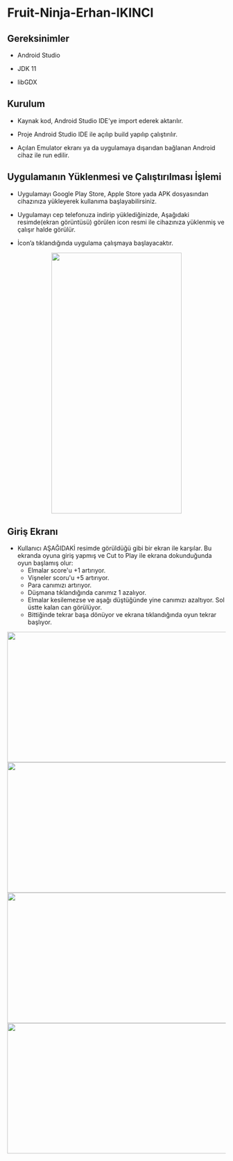 # Fruit-Ninja-Erhan-IKINCI

## Gereksinimler
   - Android Studio
   
   - JDK 11
   
   - libGDX

## Kurulum
   - Kaynak kod, Android Studio IDE'ye import ederek aktarılır.

   - Proje Android Studio IDE ile açılıp build yapılıp çalıştırılır.

   - Açılan Emulator ekranı ya da uygulamaya dışarıdan bağlanan Android cihaz ile run edilir.
   

## Uygulamanın Yüklenmesi ve Çalıştırılması İşlemi
   - Uygulamayı Google Play Store, Apple Store yada APK dosyasından cihazınıza yükleyerek kullanıma başlayabilirsiniz.

   - Uygulamayı cep telefonuza indirip yüklediğinizde, Aşağıdaki resimde(ekran görüntüsü) görülen icon resmi ile
       cihazınıza yüklenmiş ve çalışır halde görülür.
       
   - İcon’a tıklandığında uygulama çalışmaya başlayacaktır. 
<p align="center">
  <img width="300" height="600" src="https://user-images.githubusercontent.com/81168263/187073971-4dfa81fb-8e0d-47c0-b209-6ed236060759.jpg">
</p>




## Giriş Ekranı
   - Kullanıcı AŞAĞIDAKİ resimde görüldüğü gibi bir ekran ile karşılar. Bu ekranda
   oyuna giriş yapmış ve Cut to Play ile ekrana dokunduğunda oyun başlamış olur: 
        - Elmalar score'u +1 artırıyor.
        - Vişneler scoru'u +5 artırıyor.
        - Para canımızı artırıyor.
        - Düşmana tıklandığında canımız 1 azalıyor.
        - Elmalar kesilemezse ve aşağı düştüğünde yine canımızı azaltıyor. Sol üstte kalan can görülüyor.
        - Bittiğinde tekrar başa dönüyor ve ekrana tıklandığında oyun tekrar başlıyor.
        

<p align="center">
  <img width="600" height="300" src="https://user-images.githubusercontent.com/81168263/187074024-29382db6-6be8-406f-926f-7c69c74d6a16.jpg">
  <img width="600" height="300" src="https://user-images.githubusercontent.com/81168263/187073938-71d9b1fe-3b66-499e-a3ab-f3cfc46ebb6b.jpg">
  <img width="600" height="300" src="https://user-images.githubusercontent.com/81168263/187073946-0fbe9280-c9b5-418e-b427-7e2dc9178d82.jpg">
  <img width="600" height="300" src="https://user-images.githubusercontent.com/81168263/187073958-45d98446-c326-4a02-9f67-16eb59ed77ea.jpg">
  </p>
